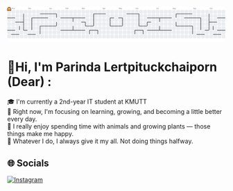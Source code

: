 <picture>
  <source media="(prefers-color-scheme: dark)" srcset="https://raw.githubusercontent.com/ParindaDear/ParindaDear/output/pacman-contribution-graph-dark.svg">
  <source media="(prefers-color-scheme: light)" srcset="https://raw.githubusercontent.com/ParindaDear/ParindaDear/output/pacman-contribution-graph.svg">
  <img alt="pacman contribution graph" src="https://raw.githubusercontent.com/ParindaDear/ParindaDear/output/pacman-contribution-graph.svg">
</picture>

# 💫Hi, I'm Parinda Lertpituckchaiporn (Dear) :
🎓 I'm currently a 2nd-year IT student at KMUTT   
🚀 Right now, I'm focusing on learning, growing, and becoming a little better every day.  
🐠 I really enjoy spending time with animals and growing plants — those things make me happy.   
💯 Whatever I do, I always give it my all. Not doing things halfway.  

## 🌐  Socials
[![Instagram](https://img.shields.io/badge/Instagram-%23E4405F.svg?logo=Instagram&logoColor=white)](https://instagram.com/parin.dear._) 

